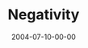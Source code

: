 ---
layout: message
category: message
series: "VIRUS"
title: "Negativity"
date: 2004-07-10-00-00
message_id: 163
audio: "http://s3.amazonaws.com/crossroads-media/messages/audio/VIRUS_02_07-10-04_Negativity.mp3"
audio-duration: "40:16"
explicit: false
---